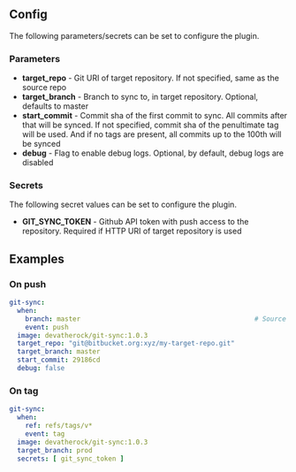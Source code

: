 ## Config
The following parameters/secrets can be set to configure the plugin.

### Parameters
* **target_repo** - Git URI of target repository. If not specified, same as the source repo
* **target_branch** - Branch to sync to, in target repository. Optional, defaults to master
* **start_commit** - Commit sha of the first commit to sync. All commits after that will be synced. If not specified, 
commit sha of the penultimate tag will be used. And if no tags are present, all commits up to the 100th will be synced
* **debug** - Flag to enable debug logs. Optional, by default, debug logs are disabled

### Secrets

The following secret values can be set to configure the plugin.

* **GIT_SYNC_TOKEN** - Github API token with push access to the repository. Required if HTTP URI of target repository 
is used

## Examples
### On push

```yaml
git-sync:
  when:
    branch: master                                            # Source branch
    event: push
  image: devatherock/git-sync:1.0.3
  target_repo: "git@bitbucket.org:xyz/my-target-repo.git"
  target_branch: master
  start_commit: 29186cd
  debug: false
```

### On tag

```yaml
git-sync:
  when:
    ref: refs/tags/v*
    event: tag
  image: devatherock/git-sync:1.0.3
  target_branch: prod
  secrets: [ git_sync_token ]
```